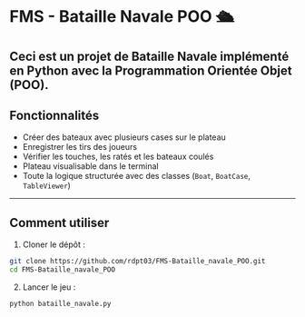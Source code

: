# FMS - Bataille Navale POO 🛳️
Ceci est un projet de **Bataille Navale** implémenté en Python avec la **Programmation Orientée Objet (POO)**.
---
## Fonctionnalités
- Créer des bateaux avec plusieurs cases sur le plateau
- Enregistrer les tirs des joueurs
- Vérifier les touches, les ratés et les bateaux coulés
- Plateau visualisable dans le terminal
- Toute la logique structurée avec des classes (`Boat`, `BoatCase`, `TableViewer`)
---
## Comment utiliser
1. Cloner le dépôt :
```bash
git clone https://github.com/rdpt03/FMS-Bataille_navale_POO.git
cd FMS-Bataille_navale_POO
```
2. Lancer le jeu :
```bash
python bataille_navale.py
```
